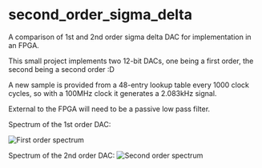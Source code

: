 # second_order_sigma_delta
A comparison of 1st and 2nd order sigma delta DAC for implementation in an FPGA.

This small project implements two 12-bit DACs, one being a first order, the second being a second order :D

A new sample is provided from a 48-entry lookup table every 1000 clock cycles, so with a 100MHz clock it generates a 2.083kHz signal.

External to the FPGA will need to be a passive low pass filter.

Spectrum of the 1st order DAC:

![First order spectrum](first_order.png)

Spectrum of the 2nd order DAC:
![Second order spectrum](second_order.png)
